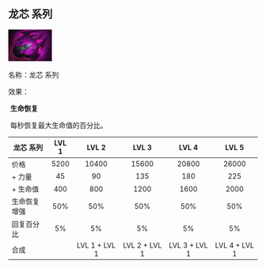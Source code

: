 ## 龙芯 系列



![](src/icon/mjz_heart.png)

名称：龙芯 系列

效果：

​	**生命恢复**

​	每秒恢复最大生命值的百分比。



| 龙芯 系列    | LVL 1 |     LVL 2     |     LVL 3     |     LVL 4     |     LVL 5     |
| ------------ | :---: | :-----------: | :-----------: | :-----------: | :-----------: |
| 价格         | 5200  |     10400     |     15600     |     20800     |     26000     |
| + 力量       |  45   |      90       |      135      |      180      |      225      |
| + 生命值     |  400  |      800      |     1200      |     1600      |     2000      |
| 生命恢复增强 |  50%  |      50%      |      50%      |      50%      |      50%      |
| 回复百分比   |  5%   |      5%       |      5%       |      5%       |      5%       |
| 合成         |       | LVL 1 + LVL 1 | LVL 2 + LVL 1 | LVL 3 + LVL 1 | LVL 4 + LVL 1 |





